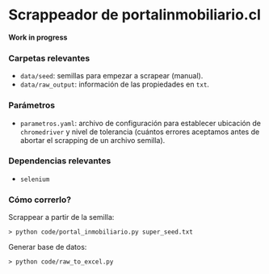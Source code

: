 # Scrappeador de portalinmobiliario.cl

__Work in progress__

### Carpetas relevantes
- `data/seed`: semillas para empezar a scrapear (manual).
- `data/raw_output`: información de las propiedades en `txt`.

### Parámetros
- `parametros.yaml`: archivo de configuración para establecer ubicación de `chromedriver` y nivel de tolerancia (cuántos errores aceptamos antes de abortar el scrapping de un archivo semilla).

### Dependencias relevantes
- `selenium`

### Cómo correrlo?

Scrappear a partir de la semilla:
```shell
> python code/portal_inmobiliario.py super_seed.txt
```

Generar base de datos:
```shell
> python code/raw_to_excel.py
```